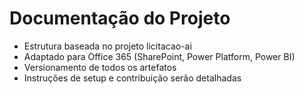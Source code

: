 # Documentação do Projeto

- Estrutura baseada no projeto licitacao-ai
- Adaptado para Office 365 (SharePoint, Power Platform, Power BI)
- Versionamento de todos os artefatos
- Instruções de setup e contribuição serão detalhadas

